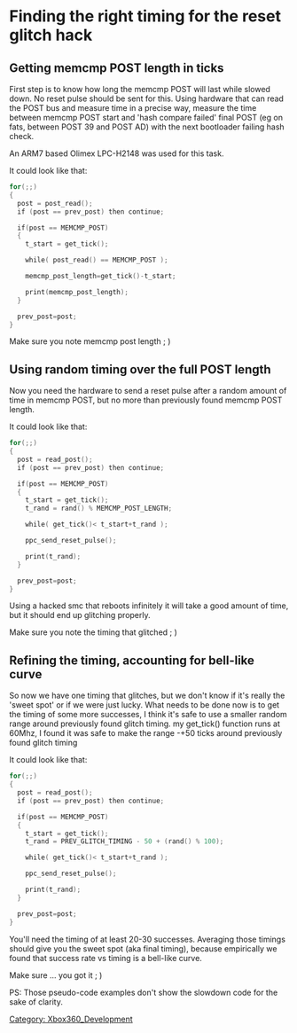 # Finding the right timing for the reset glitch hack

## Getting memcmp POST length in ticks

First step is to know how long the memcmp POST will last while slowed
down. No reset pulse should be sent for this. Using hardware that can
read the POST bus and measure time in a precise way, measure the time
between memcmp POST start and 'hash compare failed' final POST (eg on
fats, between POST 39 and POST AD) with the next bootloader failing hash
check.

An ARM7 based Olimex LPC-H2148 was used for this task.

It could look like that:

``` c
for(;;)
{
  post = post_read();
  if (post == prev_post) then continue;

  if(post == MEMCMP_POST)
  {
    t_start = get_tick();

    while( post_read() == MEMCMP_POST );

    memcmp_post_length=get_tick()-t_start;

    print(memcmp_post_length);
  }

  prev_post=post;
}
```

Make sure you note memcmp post length ; )

## Using random timing over the full POST length

Now you need the hardware to send a reset pulse after a random amount of
time in memcmp POST, but no more than previously found memcmp POST
length.

It could look like that:

``` c
for(;;)
{
  post = read_post();
  if (post == prev_post) then continue;

  if(post == MEMCMP_POST)
  {
    t_start = get_tick();
    t_rand = rand() % MEMCMP_POST_LENGTH;

    while( get_tick()< t_start+t_rand );

    ppc_send_reset_pulse();

    print(t_rand);
  }

  prev_post=post;
}
```

Using a hacked smc that reboots infinitely it will take a good amount of
time, but it should end up glitching properly.

Make sure you note the timing that glitched ; )

## Refining the timing, accounting for bell-like curve

So now we have one timing that glitches, but we don't know if it's
really the 'sweet spot' or if we were just lucky. What needs to be done
now is to get the timing of some more successes, I think it's safe to
use a smaller random range around previously found glitch timing. my
get_tick() function runs at 60Mhz, I found it was safe to make the
range -+50 ticks around previously found glitch timing

It could look like that:

``` c
for(;;)
{
  post = read_post();
  if (post == prev_post) then continue;

  if(post == MEMCMP_POST)
  {
    t_start = get_tick();
    t_rand = PREV_GLITCH_TIMING - 50 + (rand() % 100);

    while( get_tick()< t_start+t_rand );

    ppc_send_reset_pulse();

    print(t_rand);
  }

  prev_post=post;
}
```

You'll need the timing of at least 20-30 successes. Averaging those
timings should give you the sweet spot (aka final timing), because
empirically we found that success rate vs timing is a bell-like curve.

Make sure ... you got it ; )

PS: Those pseudo-code examples don't show the slowdown code for the sake
of clarity.

[Category: Xbox360_Development](../Category_Xbox360_Development)
